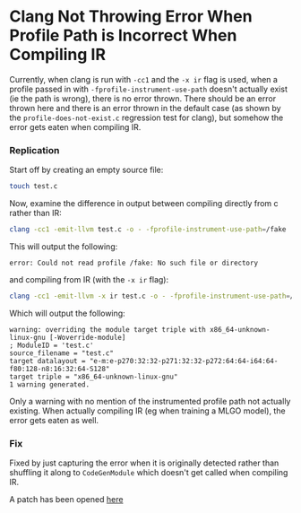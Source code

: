 # Clang Not Throwing Error When Profile Path is Incorrect When Compiling IR

Currently, when clang is run with `-cc1` and the `-x ir` flag is used, when
a profile passed in with `-fprofile-instrument-use-path` doesn't actually
exist (ie the path is wrong), there is no error thrown. There should be an
error thrown here and there is an error thrown in the default case (as shown
by the `profile-does-not-exist.c` regression test for clang), but somehow
the error gets eaten when compiling IR.

### Replication

Start off by creating an empty source file:

```bash
touch test.c
```

Now, examine the difference in output between compiling directly from c rather
than IR:

```bash
clang -cc1 -emit-llvm test.c -o - -fprofile-instrument-use-path=/fake
```

This will output the following:

```
error: Could not read profile /fake: No such file or directory
```

and compiling from IR (with the `-x ir` flag):

```bash
clang -cc1 -emit-llvm -x ir test.c -o - -fprofile-instrument-use-path=/fake
```

Which will output the following:

```
warning: overriding the module target triple with x86_64-unknown-linux-gnu [-Woverride-module]
; ModuleID = 'test.c'
source_filename = "test.c"
target datalayout = "e-m:e-p270:32:32-p271:32:32-p272:64:64-i64:64-f80:128-n8:16:32:64-S128"
target triple = "x86_64-unknown-linux-gnu"
1 warning generated.
```

Only a warning with no mention of the instrumented profile path not actually
existing. When actually compiling IR (eg when training a MLGO model), the error
gets eaten as well.

### Fix

Fixed by just capturing the error when it is originally detected rather than shuffling it
along to `CodeGenModule` which doesn't get called when compiling IR.

A patch has been opened [here](https://reviews.llvm.org/D132991)